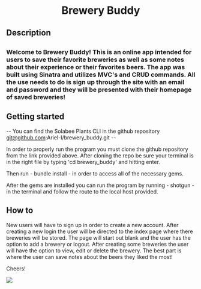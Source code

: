 <h1 align="center">Brewery Buddy</h1>

<h2> Description <h2>

<h3> Welcome to Brewery Buddy! This is an online app intended for users to save their favorite breweries as well as some notes about their experience or their favorites beers. The app was built using Sinatra and utilizes MVC's and CRUD commands. All the use needs to do is sign up through the site with an email and password and they will be presented with their homepage of saved breweries!</h3> 

<h2> Getting started </h2>

-- You can find the Solabee Plants CLI in the github repository git@github.com:Ariel-I/brewery_buddy.git --

In order to properly run the program you must clone the github repository from the link provided above. After cloning the repo be sure your terminal is in the right file by typing 'cd brewery_buddy' and hitting enter. 

Then run - bundle install - in order to access all of the necessary gems.

After the gems are installed you can run the program by running - shotgun - in the terminal and follow the route to the local host provided. 
<h2> How to </h2>

New users will have to sign up in order to create a new account. After creating a new login the user will be directed to the index page where there breweries will be stored. The page will start out blank and the user has the option to add a brewery or logout. After creating some breweries the user will have the option to view, edit or delete the brewery. The best part is where the user can save notes about the beers they liked the most!

Cheers!

<img src="https://s3.amazonaws.com/pix.iemoji.com/images/emoji/apple/ios-12/256/clinking-beer-mugs.png">

